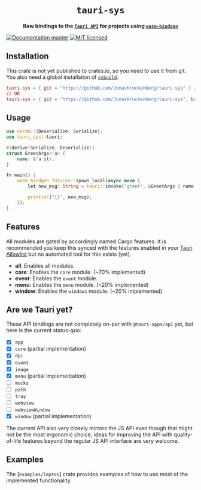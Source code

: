 <div align="center">
  <h1>
    <code>tauri-sys</code>
  </h1>
  <p>
    <strong>Raw bindings to the <a href="https://tauri.app/v1/api/js/"><code>Tauri API</code></a>
      for projects using <a href="https://github.com/rustwasm/wasm-bindgen"><code>wasm-bindgen</code></a></strong>
  </p>
</div>

[![Documentation master][docs-badge]][docs-url]
[![MIT licensed][mit-badge]][mit-url]

[docs-badge]: https://img.shields.io/badge/docs-main-blue
[docs-url]: https://jonaskruckenberg.github.io/tauri-sys/tauri_sys
[mit-badge]: https://img.shields.io/badge/license-MIT-blue.svg
[mit-url]: LICENSE

## Installation

This crate is not yet published to crates.io, so you need to use it from git. You also need a global installation of [`esbuild`].

```toml
tauri-sys = { git = "https://github.com/JonasKruckenberg/tauri-sys" } // tauri v1 api, main repo
// OR
tauri-sys = { git = "https://github.com/JonasKruckenberg/tauri-sys", branch = "v2" } // tauri v2 api
```

## Usage

```rust
use serde::{Deserialize, Serialize};
use tauri_sys::tauri;

#[derive(Serialize, Deserialize)]
struct GreetArgs<'a> {
    name: &'a str,
}

fn main() {
    wasm_bindgen_futures::spawn_local(async move {
        let new_msg: String = tauri::invoke("greet", &GreetArgs { name: &name.get() }).await.unwrap();

        println!("{}", new_msg);
    });
}
```

## Features

All modules are gated by accordingly named Cargo features. It is recommended you keep this synced with the features enabled in your [Tauri Allowlist] but no automated tool for this exists (yet).

- **all**: Enables all modules.
- **core**: Enables the `core` module. (~70% implemented)
- **event**: Enables the `event` module.
- **menu**: Enables the `menu` module. (~20% implemented)
- **window**: Enables the `windows` module. (~20% implemented)

## Are we Tauri yet?

These API bindings are not completely on-par with `@tauri-apps/api` yet, but here is the current status-quo:

- [x] `app`
- [x] `core` (partial implementation)
- [x] `dpi`
- [x] `event`
- [x] `image`
- [x] `menu` (partial implementation)
- [ ] `mocks`
- [ ] `path`
- [ ] `tray`
- [ ] `webview`
- [ ] `webviewWindow`
- [x] `window` (partial implementation)

The current API also very closely mirrors the JS API even though that might not be the most ergonomic choice, ideas for improving the API with quality-of-life features beyond the regular JS API interface are very welcome.

## Examples
The [`examples/leptos`] crate provides examples of how to use most of the implemented functionality.

[wasm-bindgen]: https://github.com/rustwasm/wasm-bindgen
[tauri allowlist]: https://tauri.app/v1/api/config#allowlistconfig
[`esbuild`]: https://esbuild.github.io/getting-started/#install-esbuild
